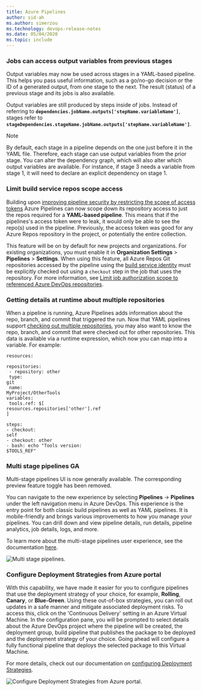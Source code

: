 ```yaml
---
title: Azure Pipelines
author: sid-ah
ms.author: simerzou
ms.technology: devops-release-notes
ms.date: 05/04/2020
ms.topic: include
---
```

### Jobs can access output variables from previous stages

Output variables may now be used across stages in a YAML-based pipeline. This helps you pass useful information, such as a go/no-go decision or the ID of a generated output, from one stage to the next. The result (status) of a previous stage and its jobs is also available.

Output variables are still produced by steps inside of jobs. Instead of referring to **`dependencies.jobName.outputs['stepName.variableName']`**, stages refer to **`stageDependencies.stageName.jobName.outputs['stepName.variableName']`**. 

> [!NOTE]
> By default, each stage in a pipeline depends on the one just before it in the YAML file. Therefore, each stage can use output variables from the prior stage. You can alter the dependency graph, which will also alter which output variables are available. For instance, if stage 3 needs a variable from stage 1, it will need to declare an explicit dependency on stage 1.

    
### Limit build service repos scope access

Building upon [improving pipeline security by restricting the scope of access tokens](../../../2019/sprint-160-update.md#improve-pipeline-security-by-restricting-the-scope-of-access-tokens) Azure Pipelines can now scope down its repository access to just the repos required for a **YAML-based pipeline**. This means that if the pipelines's access token were to leak, it would only be able to see the repo(s) used in the pipeline. Previously, the access token was good for any Azure Repos repository in the project, or potentially the entire collection.

This feature will be on by default for new projects and organizations. For existing organizations, you must enable it in <b>Organization Settings</b> &gt; <b>Pipelines</b> &gt; <b>Settings</b>. When using this feature, all Azure Repos Git repositories accessed by the pipeline using the [build service identity](/azure/devops/pipelines/build/options?view=azure-devops&preserve-view=true#scoped-build-identities) must be explicitly checked out using a `checkout` step in the job that uses the repository. For more information, see [Limit job authorization scope to referenced Azure DevOps repositories](/azure/devops/pipelines/repos/azure-repos-git?tabs=yaml&view=azure-devops&preserve-view=true#limit-job-authorization-scope-to-referenced-azure-devops-repositories).

    
### Getting details at runtime about multiple repositories

When a pipeline is running, Azure Pipelines adds information about the repo, branch, and commit that triggered the run. Now that YAML pipelines support [checking out multiple repositories](../../../2019/sprint-161-update.md#checkout-multiple-repositories-in-azure-pipelines), you may also want to know the repo, branch, and commit that were checked out for other repositories. This data is available via a runtime expression, which now you can map into a variable. For example:<pre><code><div>resources:</div><div>  repositories:</div><div>  - repository: other</div><div>    type: git</div><div>    name: MyProject/OtherTools</div><div>variables:</div><div>  tools.ref: $[ resources.repositories['other'].ref ]<br></div><div><br></div><div>steps:</div><div>- checkout: self</div><div>- checkout: other<br>- bash: echo &quot;Tools version: $TOOLS_REF&quot;<br></div></code></pre>

    
### Multi stage pipelines GA

Multi-stage pipelines UI is now generally available. The corresponding preview feature toggle has been removed.&nbsp; 

You can navigate to the new experience by selecting **Pipelines** -&gt; **Pipelines** under the left navigation menu in Azure DevOps. This experience is the entry point for both classic build pipelines as well as YAML pipelines. It is mobile-friendly and brings various improvements to how you manage your pipelines.&nbsp;You can drill down and view pipeline details, run details, pipeline analytics, job details, logs, and more.

To learn more about the multi-stage pipelines user experience, see the documentation [here](/azure/devops/pipelines/get-started/multi-stage-pipelines-experience?view=azure-devops&preserve-view=true).

![Multi stage pipelines.](../../media/168-pipelines-2-0.png)

    
### Configure Deployment Strategies from Azure portal

With this capability, we have made it easier for you to configure pipelines that use the deployment strategy of your choice, for example, **Rolling**, **Canary**, or **Blue-Green**. Using these out-of-box strategies, you can roll out updates in a safe manner and mitigate associated deployment risks. To access this, click on the 'Continuous Delivery' setting in an Azure Virtual Machine. In the configuration pane, you will be prompted to select details about the Azure DevOps project where the pipeline will be created, the deployment group, build pipeline that publishes the package to be deployed and the deployment strategy of your choice. Going ahead will configure a fully functional pipeline that deploys the selected package to this Virtual Machine. 

For more details, check out our documentation on [configuring Deployment Strategies](/azure/virtual-machines/linux/tutorial-devops-azure-pipelines-classic). 

![Configure Deployment Strategies from Azure portal.](../../media/168-pipelines-4-0.png)